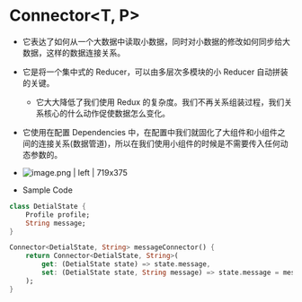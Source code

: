 # Connector<T, P>

-   它表达了如何从一个大数据中读取小数据，同时对小数据的修改如何同步给大数据，这样的数据连接关系。
-   它是将一个集中式的 Reducer，可以由多层次多模块的小 Reducer 自动拼装的关键。
    -   它大大降低了我们使用 Redux 的复杂度。我们不再关系组装过程，我们关系核心的什么动作促使数据怎么变化。
-   它使用在配置 Dependencies 中，在配置中我们就固化了大组件和小组件之间的连接关系(数据管道)，所以在我们使用小组件的时候是不需要传入任何动态参数的。
-   ![image.png | left | 719x375](https://cdn.nlark.com/lark/0/2018/png/82574/1545365202743-01074be7-f067-45c7-aae0-91b12cd50ae6.png)

-   Sample Code

```dart
class DetialState {
    Profile profile;
    String message;
}

Connector<DetialState, String> messageConnector() {
    return Connector<DetialState, String>(
        get: (DetialState state) => state.message,
        set: (DetialState state, String message) => state.message = message,
    );
}
```
